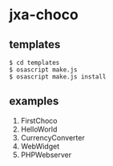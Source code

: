 # jxa-choco

## templates

```
$ cd templates
$ osascript make.js
$ osascript make.js install
```

## examples

1. FirstChoco
1. HelloWorld
1. CurrencyConverter
1. WebWidget
1. PHPWebserver
